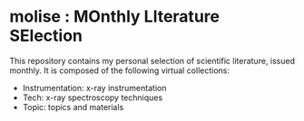 # molise : MOnthly LIterature SElection

This repository contains my personal selection of scientific literature, issued monthly. It is composed of the following virtual collections:

- Instrumentation: x-ray instrumentation
- Tech: x-ray spectroscopy techniques
- Topic: topics and materials
